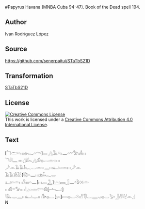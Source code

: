 #Papyrus Havana (MNBA Cuba 94-47). Book of the Dead spell 194.

## Author 

Ivan Rodríguez López

## Source 

https://github.com/senerpaitui/STaTbS21D

## Transformation 

[STaTbS21D](https://senerpaitui.github.io/STaTbS21D/)

## License 

<a rel="license" href="http://creativecommons.org/licenses/by/4.0/"><img alt="Creative Commons License" style="border-width:0" src="https://i.creativecommons.org/l/by/4.0/88x31.png" /></a><br />This work is licensed under a <a rel="license" href="http://creativecommons.org/licenses/by/4.0/">Creative Commons Attribution 4.0 International License</a>.

## Text 

<rubrum>[𓆓𓂧𓏏𓏥𓐍𓆑𓏏𓄭]𓂋𓂻𓅓𓎺𓏤𓏤𓈖𓏏</rubrum>𓎻𓅡𓏤𓀻𓏥<br>
𓆓𓇋𓇋𓈖𓁹𓊨𓇍𓇋𓏭𓂻𓀁𓐍𓂋𓏛𓏏𓏥<br>
𓌳𓁹𓄿𓄿𓄤𓆑𓂋𓏛𓏏𓈖𓏥𓂞𓏏𓏛𓏥𓌳𓁹<br>
𓄿𓄿𓀀𓅷[𓇋𓇋]𓏏𓈖𓏥𓁷𓏤𓄤𓆑𓂋<br>
𓂞𓏏𓏛𓏥𓎃𓏤𓏤𓏤𓏤𓏏𓈖[𓏥𓐛𓊻]𓈉𓈙𓃀𓈖𓏌𓅱𓏴𓏛<br>
𓏥𓀁𓎻𓅡𓏤𓏥𓇋𓈎𓏏𓏛𓏌𓎡𓀁[𓌡𓏤𓂝]<br>
𓇋𓅓𓊃𓈖𓏥𓂞𓊃𓏥𓅜𓐍𓐛[𓊪𓏏]𓇯𓐍𓂋𓇳𓏤𓀭𓄊𓋴𓐛𓇾𓈅𓏤𓐍𓂋𓅬𓃀𓀭𓇋𓋔𓁹𓊨<br>
N<br>
